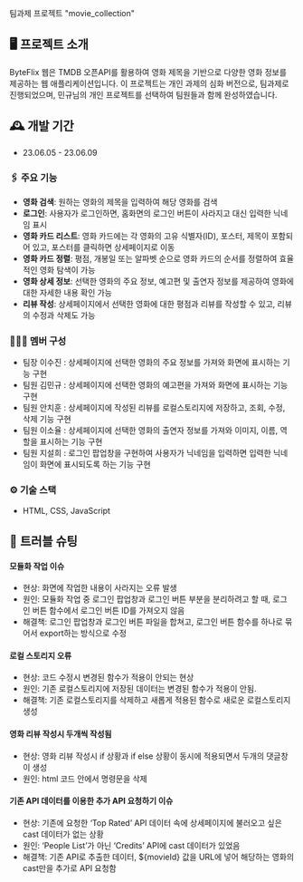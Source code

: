 팀과제 프로젝트 "movie_collection"
## 🖥️ 프로젝트 소개
ByteFlix 웹은 TMDB 오픈API를 활용하여 영화 제목을 기반으로 다양한 영화 정보를 제공하는 웹 애플리케이션입니다.
이 프로젝트는 개인 과제의 심화 버전으로, 팀과제로 진행되었으며, 민규님의 개인 프로젝트를 선택하여 팀원들과 함께 완성하였습니다.
<br>


## 🕰️ 개발 기간
* 23.06.05 - 23.06.09

### 🖇️ 주요 기능
- **영화 검색**: 원하는 영화의 제목을 입력하여 해당 영화를 검색
- **로그인**: 사용자가 로그인하면, 홈화면의 로그인 버튼이 사라지고 대신 입력한 닉네임 표시
- **영화 카드 리스트**: 영화 카드에는 각 영화의 고유 식별자(ID), 포스터, 제목이 포함되어 있고, 포스터를 클릭하면 상세페이지로 이동
- **영화 카드 정렬**: 평점, 개봉일 또는 알파벳 순으로 영화 카드의 순서를 정렬하여 효율적인 영화 탐색이 가능
- **영화 상세 정보**: 선택한 영화의 주요 정보, 예고편 및 출연자 정보를 제공하여 영화에 대한 자세한 내용 확인 가능
- **리뷰 작성**: 상세페이지에서 선택한 영화에 대한 평점과 리뷰를 작성할 수 있고, 리뷰의 수정과 삭제도 가능 

### 🧑‍🤝‍🧑 멤버 구성
- 팀장 이수진 : 상세페이지에 선택한 영화의 주요 정보를 가져와 화면에 표시하는 기능 구현 
- 팀원 김민규 : 상세페이지에 선택한 영화의 예고편을 가져와 화면에 표시하는 기능 구현  
- 팀원 안치훈 : 상세페이지에 작성된 리뷰를 로컬스토리지에 저장하고, 조회, 수정, 삭제 기능 구현
- 팀원 이소율 : 상세페이지에 선택한 영화의 출연자 정보를 가져와 이미지, 이름, 역할을 표시하는 기능 구현
- 팀원 지설희 : 로그인 팝업창을 구현하여 사용자가 닉네임을 입력하면 입력한 닉네임이 화면에 표시되도록 하는 기능 구현

### ⚙️ 기술 스택
- HTML, CSS, JavaScript

## 📌 트러블 슈팅
#### 모듈화 작업 이슈
- 현상: 화면에 작업한 내용이 사라지는 오류 발생
- 원인: 모듈화 작업 중 로그인 팝업창과 로그인 버튼 부분을 분리하려고 할 때, 로그인 버튼 함수에서 로그인 버튼 ID를 가져오지 않음
- 해결책: 로그인 팝업창과 로그인 버튼 파일을 합쳐고, 로그인 버튼 함수를 하나로 묶어서 export하는 방식으로 수정
#### 로컬 스토리지 오류
- 현상: 코드 수정시 변경된 함수가 적용이 안되는 현상
- 원인: 기존 로컬스토리지에 저장된 데이터는 변경된 함수가 적용이 안됨.
- 해결책: 기존 로컬스토리지를 삭제하고 새롭게 적용된 함수로 새로운 로컬스토리지 생성
#### 영화 리뷰 작성시 두개씩 작성됨
- 현상:  영화 리뷰 작성시 if 상황과 if else 상황이 동시에 적용되면서 두개의 댓글창이 생성
- 원인: html 코드 안에서 <script> 로 JS 파일을  header 와 body 에서 모두 연결
- 해결책: body 안에 있는  <script src="./.js" type="module"></script> 명령문을 삭제
#### 기존 API 데이터를 이용한 추가 API 요청하기 이슈
- 현상: 기존에 요청한 ‘Top Rated’ API 데이터 속에 상세페이지에 불러오고 싶은 cast 데이터가 없는 상황
- 원인: ‘People List’가 아닌 ‘Credits’ API에 cast 데이터가 있었음 
- 해결책: 기존 API로 추출한 데이터, ${movieId} 값을 URL에 넣어 해당하는 영화의 cast만을 추가로 API 요청함

